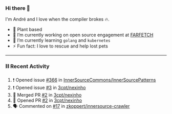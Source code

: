 ### Hi there 👋

I'm André and I love when the compiler brokes 🔥.

- 🥦 Plant based
- 🔭 I’m currently working on open source engagement at [FARFETCH](https://github.com/Farfetch) 
- 🌱 I’m currently learning `golang` and `kubernetes`
- ⚡ Fun fact: I love to rescue and help lost pets

---

### ⛓️ Recent Activity

<!--START_SECTION:activity-->
1. ❗️ Opened issue [#366](https://github.com/InnerSourceCommons/InnerSourcePatterns/issues/366) in [InnerSourceCommons/InnerSourcePatterns](https://github.com/InnerSourceCommons/InnerSourcePatterns)
2. ❗️ Opened issue [#3](https://github.com/3cpt/nexinho/issues/3) in [3cpt/nexinho](https://github.com/3cpt/nexinho)
3. 🎉 Merged PR [#2](https://github.com/3cpt/nexinho/pull/2) in [3cpt/nexinho](https://github.com/3cpt/nexinho)
4. 💪 Opened PR [#2](https://github.com/3cpt/nexinho/pull/2) in [3cpt/nexinho](https://github.com/3cpt/nexinho)
5. 🗣 Commented on [#17](https://github.com/zkoppert/innersource-crawler/issues/17) in [zkoppert/innersource-crawler](https://github.com/zkoppert/innersource-crawler)
<!--END_SECTION:activity-->

<!--
**3cpt/3cpt** is a ✨ _special_ ✨ repository because its `README.md` (this file) appears on your GitHub profile.

Here are some ideas to get you started:

- 🔭 I’m currently working on ...
- 🌱 I’m currently learning ...
- 👯 I’m looking to collaborate on ...
- 🤔 I’m looking for help with ...
- 💬 Ask me about ...
- 📫 How to reach me: ...
- 😄 Pronouns: ...
- ⚡ Fun fact: ...
-->
